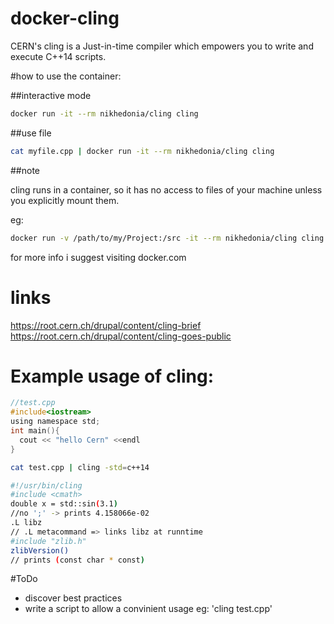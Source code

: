 # docker-cling

CERN's cling is a Just-in-time compiler which empowers you to write and execute C++14 scripts.

#how to use the container:

##interactive mode

```sh
docker run -it --rm nikhedonia/cling cling
```

##use file 

```sh
cat myfile.cpp | docker run -it --rm nikhedonia/cling cling
```

##note

cling runs in a container, so it has no access to files of your machine unless you explicitly mount them.

eg:

```sh
docker run -v /path/to/my/Project:/src -it --rm nikhedonia/cling cling -I/src
```

for more info i suggest visiting docker.com 

# links

https://root.cern.ch/drupal/content/cling-brief 
https://root.cern.ch/drupal/content/cling-goes-public

# Example usage of cling:

```c
//test.cpp
#include<iostream>
using namespace std;
int main(){
  cout << "hello Cern" <<endl
}
```

```sh
cat test.cpp | cling -std=c++14
```

```sh
#!/usr/bin/cling
#include <cmath>
double x = std::sin(3.1)
//no ';' -> prints 4.158066e-02
.L libz
// .L metacommand => links libz at runntime
#include "zlib.h"
zlibVersion()
// prints (const char * const) 
```

#ToDo
- discover best practices
- write a script to allow a convinient usage eg: 'cling test.cpp'

